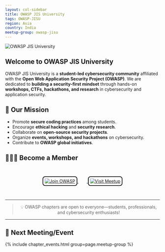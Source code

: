 ```yaml
---
layout: col-sidebar
title: OWASP JIS University
tags: OWASP-JISU
region: Asia
country: India
meetup-group: owasp-jisu
---
```


![OWASP JIS University](https://raw.githubusercontent.com/OWASP/www-chapter-jis-university-student-chapter/main/assets/images/OWASP%20JISU.jpg)

## Welcome to OWASP JIS University  

OWASP JIS University is a **student-led cybersecurity community** affiliated with the **Open Web Application Security Project (OWASP)**. We are dedicated to **building a security-first mindset** through hands-on **workshops, CTFs, hackathons, and research** in cybersecurity and application security.  

## **🥷 Our Mission**  
- Promote **secure coding practices** among students.  
- Encourage **ethical hacking** and **security research**.  
- Collaborate on **open-source security projects**.  
- Organize **events, workshops, and hackathons** on cybersecurity.  
- Contribute to **OWASP global initiatives**.
 
## 🧑🏻‍💻 Become a Member  
<br>
<p align="center">
  <!-- Join OWASP Button -->
  <a href="https://forms.gle/tuahaKKMKELk5cee8" target="_blank" style="margin-right: 15px;">
    <img src="https://img.shields.io/badge/Join_OWASP_JIS_University-blue?style=for-the-badge&logo=owasp&logoColor=black&border_color=black" alt="Join OWASP" style="border: 2px solid black; padding: 5px; border-radius: 8px;">
  </a>&nbsp;
  <!-- Meetup Group Button -->
  &nbsp;<a href="https://www.meetup.com/owasp-jisu/" target="_blank">
    <img src="https://img.shields.io/badge/Join_Meetup_Group-red?style=for-the-badge&logo=meetup&logoColor=white&border_color=black" alt="Visit Meetup" style="border: 2px solid black; padding: 5px; border-radius: 8px;">
  </a>
</p>
<br>


---

> <p align="center">💡 OWASP chapters are open to everyone—students, professionals, and cybersecurity enthusiasts!  

---

## **📅 Next Meeting/Event**  
{% include chapter_events.html group=page.meetup-group %}

